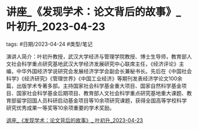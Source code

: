 # 讲座_《发现学术：论文背后的故事》_ 叶初升_2023-04-23




tags: #日期/2023-04-24 #类型/笔记 


演讲人简介：叶初升教授，武汉大学经济与管理学院教授、博士生导师，教育部人文社会科学重点研究基地武汉大学经济发展研究中心联席主任，《经济评论》主编，中华外国经济学说研究会发展经济学学会副会长兼秘书长。先后在《中国社会科学》《经济研究》《管理世界》《中国工业经济》等期刊发表经济学论文100余篇，出版学术专著多部。主持国家社会科学基金重大项目、国家自然科学基金项目、国家社会科学基金后期项目、教育部人文社会科学重点研究基地重大课题、教育部留学回国人员科研启动基金项目等10余项研究课题，获得全国高等学校科学研究优秀成果一等奖等10余项重要的学术奖励。

[讲座_《发现学术：论文背后的故事》_ 叶初升_2023-04-23](file:///Users/ethan/Library/CloudStorage/OneDrive-Personal/Ethan/UsefulFiles/StudyFile/经济与金融讲座/讲座_《发现学术：论文背后的故事》_%20叶初升_2023-04-23)
